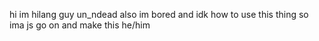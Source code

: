 hi im hilang guy un_ndead also im bored and idk how to use this thing so ima js go on and make this
he/him

